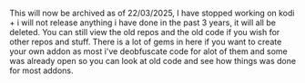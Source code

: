 This will now be archived as of 22/03/2025, I have stopped working on kodi + i will not release anything i have done in the past 3 years, it will all be deleted.
You can still view the old repos and the old code if you wish for other repos and stuff.
There is a lot of gems in here if you want to create your own addon as most i've deobfuscate code for alot of them and some was already open so you can look at old code and see how things was done for most addons.
